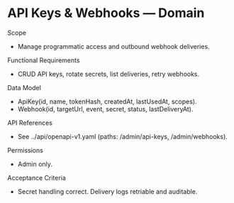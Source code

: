 <!--
File: api-webhooks.md
Purpose: Domain documentation for API keys and Webhooks.
Includes scope, RFs, model, API references, permissions, and
acceptance criteria. All Rights Reserved. Arodi Emmanuel
-->

# API Keys & Webhooks — Domain

Scope

- Manage programmatic access and outbound webhook deliveries.

Functional Requirements

- CRUD API keys, rotate secrets, list deliveries, retry webhooks.

Data Model

- ApiKey(id, name, tokenHash, createdAt, lastUsedAt, scopes).
- Webhook(id, targetUrl, event, secret, status, lastDeliveryAt).

API References

- See ../api/openapi-v1.yaml (paths: /admin/api-keys, /admin/webhooks).

Permissions

- Admin only.

Acceptance Criteria

- Secret handling correct. Delivery logs retriable and auditable.
